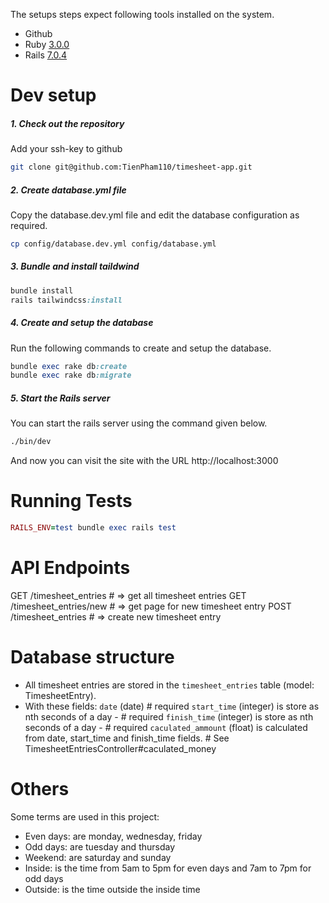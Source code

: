 The setups steps expect following tools installed on the system.

- Github
- Ruby [3.0.0](https://github.com/TienPham110/timesheet-app/blob/fffc0905a85e5b0a2fe159b878f1c515886d4359/.ruby-version#L1)
- Rails [7.0.4](https://github.com/TienPham110/timesheet-app/blob/fffc0905a85e5b0a2fe159b878f1c515886d4359/Gemfile#L7)

# Dev setup
##### 1. Check out the repository

Add your ssh-key to github

```bash
git clone git@github.com:TienPham110/timesheet-app.git
```
##### 2. Create database.yml file

Copy the database.dev.yml file and edit the database configuration as required.

```bash
cp config/database.dev.yml config/database.yml
```

##### 3. Bundle and install taildwind

```ruby
bundle install
rails tailwindcss:install
```

##### 4. Create and setup the database

Run the following commands to create and setup the database.

```ruby
bundle exec rake db:create
bundle exec rake db:migrate
```

##### 5. Start the Rails server

You can start the rails server using the command given below.

```bash
./bin/dev
```

And now you can visit the site with the URL http://localhost:3000

# Running Tests

```ruby
RAILS_ENV=test bundle exec rails test
```

# API Endpoints
  GET /timesheet_entries # => get all timesheet entries
  GET /timesheet_entries/new # => get page for new timesheet entry
  POST /timesheet_entries # => create new timesheet entry

# Database structure
  - All timesheet entries are stored in the `timesheet_entries` table (model: TimesheetEntry).
  - With these fields:
    `date` (date) # required
    `start_time` (integer) is store as nth seconds of a day - # required
    `finish_time` (integer) is store as nth seconds of a day - # required
    `caculated_ammount` (float) is calculated from date, start_time and finish_time fields. # See TimesheetEntriesController#caculated_money

# Others
  Some terms are used in this project:

  - Even days: are monday, wednesday, friday
  - Odd days: are tuesday and thursday
  - Weekend: are saturday and sunday
  - Inside: is the time from 5am to 5pm for even days and 7am to 7pm for odd days
  - Outside: is the time outside the inside time
